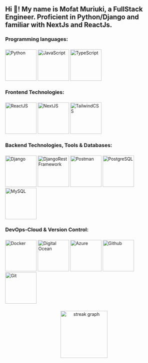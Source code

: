 <h2 align="left">Hi 👋! My name is Mofat Muriuki, a FullStack Engineer. Proficient in Python/Django and familiar with NextJs and ReactJs. </h2>

###
<h3 align="left"> Programming languages:

###
<div align="left">
  <img src="https://cdn.jsdelivr.net/gh/devicons/devicon@latest/icons/python/python-original-wordmark.svg" width="100" height="100" alt="Python" />     
  <img src="https://cdn.jsdelivr.net/gh/devicons/devicon@latest/icons/javascript/javascript-original.svg" width="100" height="100" alt="JavaScript"/> 
  <img src="https://cdn.jsdelivr.net/gh/devicons/devicon@latest/icons/typescript/typescript-original.svg" width="100" height="100" alt="TypeScript"/>
</div>

###

###
<h3 align="left"> Frontend Technologies:

###
<div align="left">
  <img src="https://cdn.jsdelivr.net/gh/devicons/devicon@latest/icons/react/react-original-wordmark.svg" width="100" height="100" alt="ReactJS"/>
  <img src="https://cdn.jsdelivr.net/gh/devicons/devicon@latest/icons/nextjs/nextjs-original.svg" width="100" height="100" alt="NextJS"/>      
  <img src="https://cdn.jsdelivr.net/gh/devicons/devicon@latest/icons/tailwindcss/tailwindcss-original-wordmark.svg" width="100" height="100" alt="TailwindCSS"/>
</div>

###

###
<h3 align="left"> Backend Technologies, Tools & Databases:

###
<div align="left">
  <img src="https://cdn.jsdelivr.net/gh/devicons/devicon@latest/icons/django/django-plain.svg" width="100" height="100" alt="Django"/>    
  <img src="https://cdn.jsdelivr.net/gh/devicons/devicon@latest/icons/djangorest/djangorest-line.svg" width="100" height="100" alt="DjangoRestFramework"/>  
  <img src="https://cdn.jsdelivr.net/gh/devicons/devicon@latest/icons/postman/postman-original.svg" width="100" height="100" alt="Postman"/>
  <img src="https://cdn.jsdelivr.net/gh/devicons/devicon@latest/icons/postgresql/postgresql-original.svg" width="100" height="100" alt="PostgreSQL"/>
  <img src="https://cdn.jsdelivr.net/gh/devicons/devicon@latest/icons/mysql/mysql-original.svg" width="100" height="100" alt="MySQL"/>
</div>

###

###
<h3 align="left"> DevOps-Cloud & Version Control:

###
<div align="left">
  <img src="https://cdn.jsdelivr.net/gh/devicons/devicon@latest/icons/docker/docker-original.svg" width="100" height="100" alt="Docker"/>   
  <img src="https://cdn.jsdelivr.net/gh/devicons/devicon@latest/icons/digitalocean/digitalocean-original.svg" width="100" height="100" alt="Digital Ocean"/>
  <img src="https://cdn.jsdelivr.net/gh/devicons/devicon@latest/icons/azure/azure-original.svg" width="100" height="100" alt="Azure"/>
  <img src="https://cdn.jsdelivr.net/gh/devicons/devicon@latest/icons/github/github-original.svg" width="100" height="100" alt="Github"/>
  <img src="https://cdn.jsdelivr.net/gh/devicons/devicon@latest/icons/git/git-original.svg" width="100" height="100" alt="Git"/>
</div>

###


###
<div align="center">
  <img src="https://streak-stats.demolab.com?user=DAMunene&locale=en&mode=daily&theme=dracula&hide_border=false&border_radius=5&order=3" height="150" alt="streak graph"  />
</div>

###

###

